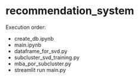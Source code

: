 # recommendation_system

Execution order:

- create_db.ipynb
- main.ipynb
- dataframe_for_svd.py
- subcluster_svd_training.py
- mba_por_subcluster.py
- streamlit run main.py
